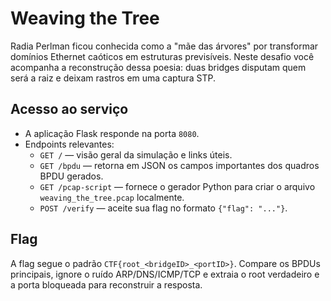 # Weaving the Tree

Radia Perlman ficou conhecida como a "mãe das árvores" por transformar domínios Ethernet
caóticos em estruturas previsíveis. Neste desafio você acompanha a reconstrução dessa
poesia: duas bridges disputam quem será a raiz e deixam rastros em uma captura STP.

## Acesso ao serviço

- A aplicação Flask responde na porta `8080`.
- Endpoints relevantes:
  - `GET /` — visão geral da simulação e links úteis.
  - `GET /bpdu` — retorna em JSON os campos importantes dos quadros BPDU gerados.
  - `GET /pcap-script` — fornece o gerador Python para criar o arquivo `weaving_the_tree.pcap` localmente.
  - `POST /verify` — aceite sua flag no formato `{"flag": "..."}`.

## Flag

A flag segue o padrão `CTF{root_<bridgeID>_<portID>}`. Compare os BPDUs principais,
ignore o ruído ARP/DNS/ICMP/TCP e extraia o root verdadeiro e a porta bloqueada para
reconstruir a resposta.
